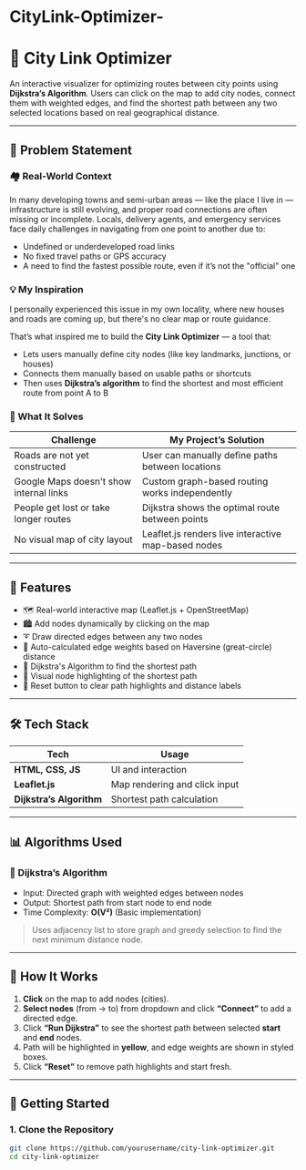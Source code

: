 # CityLink-Optimizer-
# 🚦 City Link Optimizer

An interactive visualizer for optimizing routes between city points using **Dijkstra’s Algorithm**. Users can click on the map to add city nodes, connect them with weighted edges, and find the shortest path between any two selected locations based on real geographical distance.

---

## 🧩 Problem Statement

### 🏘️ Real-World Context

In many developing towns and semi-urban areas — like the place I live in — infrastructure is still evolving, and proper road connections are often missing or incomplete. Locals, delivery agents, and emergency services face daily challenges in navigating from one point to another due to:

- Undefined or underdeveloped road links  
- No fixed travel paths or GPS accuracy  
- A need to find the fastest possible route, even if it’s not the "official" one

### 💡 My Inspiration

I personally experienced this issue in my own locality, where new houses and roads are coming up, but there's no clear map or route guidance.

That’s what inspired me to build the **City Link Optimizer** — a tool that:

- Lets users manually define city nodes (like key landmarks, junctions, or houses)  
- Connects them manually based on usable paths or shortcuts  
- Then uses **Dijkstra’s algorithm** to find the shortest and most efficient route from point A to B

### 🚀 What It Solves

| Challenge                                | My Project’s Solution                              |
|------------------------------------------|----------------------------------------------------|
| Roads are not yet constructed            | User can manually define paths between locations   |
| Google Maps doesn't show internal links  | Custom graph-based routing works independently     |
| People get lost or take longer routes    | Dijkstra shows the optimal route between points    |
| No visual map of city layout             | Leaflet.js renders live interactive map-based nodes |

---

## 📌 Features

- 🗺️ Real-world interactive map (Leaflet.js + OpenStreetMap)
- 🏙️ Add nodes dynamically by clicking on the map
- ➰ Draw directed edges between any two nodes
- 📏 Auto-calculated edge weights based on Haversine (great-circle) distance
- 🧠 Dijkstra's Algorithm to find the shortest path
- 🔄 Visual node highlighting of the shortest path
- 🧼 Reset button to clear path highlights and distance labels

---

## 🛠️ Tech Stack

| Tech              | Usage                         |
|-------------------|-------------------------------|
| **HTML, CSS, JS** | UI and interaction            |
| **Leaflet.js**    | Map rendering and click input |
| **Dijkstra’s Algorithm** | Shortest path calculation      |

---

## 📊 Algorithms Used

### 🔹 Dijkstra’s Algorithm

- Input: Directed graph with weighted edges between nodes
- Output: Shortest path from start node to end node
- Time Complexity: **O(V²)** (Basic implementation)

> Uses adjacency list to store graph and greedy selection to find the next minimum distance node.

---

## 🧪 How It Works

1. **Click** on the map to add nodes (cities).
2. **Select nodes** (from → to) from dropdown and click **“Connect”** to add a directed edge.
3. Click **“Run Dijkstra”** to see the shortest path between selected **start** and **end** nodes.
4. Path will be highlighted in **yellow**, and edge weights are shown in styled boxes.
5. Click **“Reset”** to remove path highlights and start fresh.

---

## 🚀 Getting Started

### 1. Clone the Repository
```bash
git clone https://github.com/yourusername/city-link-optimizer.git
cd city-link-optimizer
